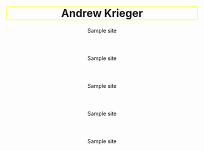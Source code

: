 <html>
<head><meta charset="utf-8">
	<title></title>
</head>
<body>
<h1 style="text-align:center; border:1px solid yellow;">Andrew Krieger</h1>

<header>Sample site</header>

<header>Sample site</header>

<header>Sample site</header>

<header>Sample site</header>

<header>Sample site</header>
</body>
</html>
